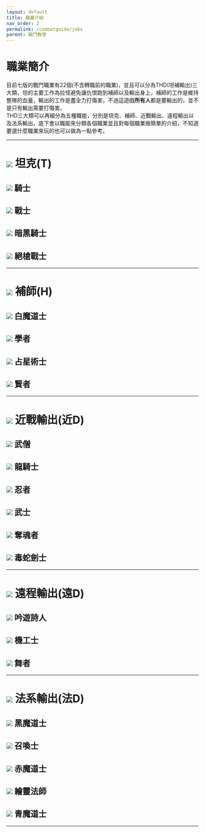 ```yaml
---
layout: default
title: 職業介紹
nav_order: 2
permalink: /combatguide/jobs
parent: 戰鬥教學
---
```


# 職業簡介

目前七版的戰鬥職業有22個(不含轉職前的職業)，並且可以分為THD(坦補輸出)三大類，坦的主要工作為拉怪避免讓仇恨跑到補師以及輸出身上，補師的工作是維持整隊的血量，輸出的工作是盡全力打傷害，不過這遊戲**所有人**都是要輸出的，並不是只有輸出需要打傷害。  
THD三大類可以再細分為五種職能，分別是坦克、補師、近戰輸出、遠程輸出以及法系輸出，底下會以職能來分類各個職業並且對每個職業做簡單的介紹，不知道要選什麼職業來玩的也可以做為一點參考。  

---

# <img src = "https://ffxiv.gamerescape.com/w/images/6/6b/Tank_Icon_1.png"> 坦克(T)  

## <img src = "https://ffxiv.gamerescape.com/w/images/7/74/Paladin_Icon_10.png"> 騎士  
## <img src = "https://ffxiv.gamerescape.com/w/images/6/68/Warrior_Icon_10.png"> 戰士  
## <img src = "https://ffxiv.gamerescape.com/w/images/e/e3/Dark_Knight_Icon_10.png"> 暗黑騎士  
## <img src = "https://ffxiv.gamerescape.com/w/images/8/87/Gunbreaker_Icon_10.png"> 絕槍戰士  


---

# <img src = "https://ffxiv.gamerescape.com/w/images/d/d6/Healer_Icon_1.png"> 補師(H) 

## <img src = "https://ffxiv.gamerescape.com/w/images/6/6c/White_Mage_Icon_10.png"> 白魔道士  
## <img src = "https://ffxiv.gamerescape.com/w/images/9/90/Scholar_Icon_10.png"> 學者  
## <img src = "https://ffxiv.gamerescape.com/w/images/4/46/Astrologian_Icon_10.png"> 占星術士  
## <img src = "https://ffxiv.gamerescape.com/w/images/3/3d/Sage_Icon_10.png"> 賢者    

---

# <img src = "https://ffxiv.gamerescape.com/w/images/2/29/Melee_DPS_Icon_1.png"> 近戰輸出(近D)  

## <img src = "https://ffxiv.gamerescape.com/w/images/8/80/Monk_Icon_10.png"> 武僧  
## <img src = "https://ffxiv.gamerescape.com/w/images/c/ca/Dragoon_Icon_10.png"> 龍騎士  
## <img src = "https://ffxiv.gamerescape.com/w/images/c/c5/Ninja_Icon_10.png"> 忍者  
## <img src = "https://ffxiv.gamerescape.com/w/images/6/61/Samurai_Icon_10.png"> 武士  
## <img src = "https://ffxiv.gamerescape.com/w/images/e/ec/Reaper_Icon_10.png"> 奪魂者  
## <img src = "https://ffxiv.gamerescape.com/w/images/2/22/Viper_Icon_10.png"> 毒蛇劍士  

---

# <img src = "https://ffxiv.gamerescape.com/w/images/3/3d/Physical_Ranged_DPS_Icon_1.png"> 遠程輸出(遠D)  

## <img src = "https://ffxiv.gamerescape.com/w/images/c/cf/Bard_Icon_10.png"> 吟遊詩人  
## <img src = "https://ffxiv.gamerescape.com/w/images/2/23/Machinist_Icon_10.png"> 機工士  
## <img src = "https://ffxiv.gamerescape.com/w/images/1/15/Dancer_Icon_10.png"> 舞者  

---

# <img src = "https://ffxiv.gamerescape.com/w/images/6/65/Magic_Ranged_DPS_Icon_1.png"> 法系輸出(法D)  

## <img src = "https://ffxiv.gamerescape.com/w/images/1/1f/Black_Mage_Icon_10.png"> 黑魔道士  
## <img src = "https://ffxiv.gamerescape.com/w/images/4/4e/Summoner_Icon_10.png"> 召喚士  
## <img src = "https://ffxiv.gamerescape.com/w/images/e/e0/Red_Mage_Icon_10.png"> 赤魔道士  
## <img src = "https://ffxiv.gamerescape.com/w/images/1/13/Pictomancer_Icon_10.png"> 繪靈法師  
## <img src = "https://ffxiv.gamerescape.com/w/images/0/08/Blue_Mage_Icon_10.png"> 青魔道士  



---
